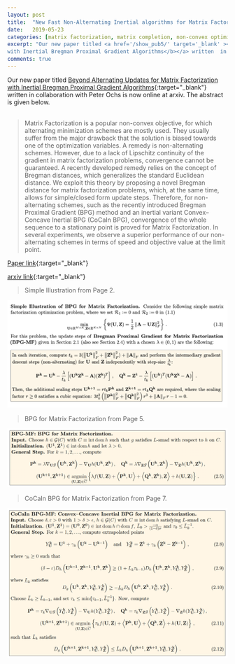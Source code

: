 ```yaml
---
layout: post
title:  "New Fast Non-Alternating Inertial algorithms for Matrix Factorization"
date:   2019-05-23 
categories: [matrix factorization, matrix completion, non-convex optimization, Bregman distance, inertia,  machine learning, computer vision]
excerpt: "Our new paper titled <a href='/show_pub5/' target='_blank' ><b>Beyond Alternating Updates for Matrix Factorization
with Inertial Bregman Proximal Gradient Algorithms</b></a> written  in collaboration with Peter Ochs is now online at arxiv. Please click below to read the abstract and the algorithm."
comments: true
---
```

Our new paper titled [Beyond Alternating Updates for Matrix Factorization
with Inertial Bregman Proximal Gradient Algorithms](/show_pub5/){:target="_blank"} written  in collaboration with Peter Ochs is now online at arxiv. The abstract is given below.
<br><br>
>Matrix Factorization is a popular non-convex objective, for which alternating minimization schemes are mostly used. They usually suffer from the major drawback that the solution is biased towards one of the optimization variables. A remedy is non-alternating schemes. However, due to a lack of Lipschitz continuity of the gradient in matrix factorization problems, convergence cannot be guaranteed. A recently developed remedy relies on the concept of Bregman distances, which generalizes the standard Euclidean distance. We exploit this theory by proposing a novel Bregman distance for matrix factorization problems, which, at the same time, allows for simple/closed form update steps. Therefore, for non-alternating schemes, such as the recently introduced Bregman Proximal Gradient (BPG) method and an inertial variant Convex–Concave Inertial BPG (CoCaIn BPG), convergence of the whole sequence to a stationary point is proved for Matrix Factorization. In several experiments, we observe a superior performance of our non-alternating schemes in terms of speed and objective value at the limit point.

[Paper link](/show_pub5/){:target="_blank"} 

[arxiv link](https://arxiv.org/abs/1905.09050){:target="_blank"}

> Simple Illustration from Page 2.

![image](/simple_example.png)

> BPG for Matrix Factorization from Page 5.

![image](/bpg-mf.png)

> CoCaIn BPG for Matrix Factorization from Page 7.

![image](/cocain-bpg-mf.png)

